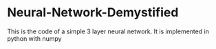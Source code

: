 # Neural-Network-Demystified

This is the code of a simple 3 layer neural network.
It is implemented in python with numpy
